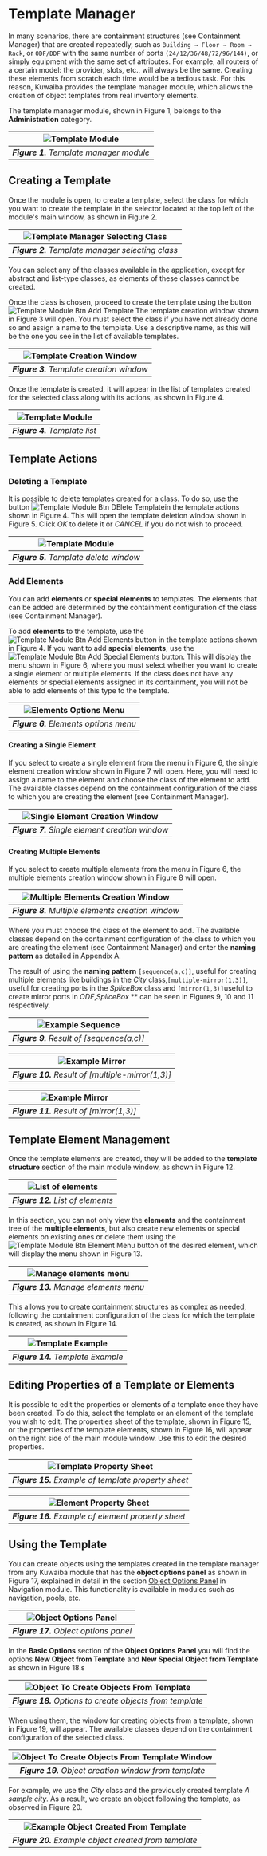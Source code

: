 # Template Manager

In many scenarios, there are containment structures (see Containment Manager) that are created repeatedly, such as `Building → Floor → Room → Rack`, or `ODF/DDF` with the same number of ports `(24/12/36/48/72/96/144)`, or simply equipment with the same set of attributes. For example, all routers of a certain model: the provider, slots, etc., will always be the same. Creating these elements from scratch each time would be a tedious task. For this reason, Kuwaiba provides the template manager module, which allows the creation of object templates from real inventory elements.

The template manager module, shown in Figure 1, belongs to the **Administration** category.

| ![Template Module](images/template_manager_menu.png) |
|:--:|
| ***Figure 1.** Template manager module* |

## Creating a Template
Once the module is open, to create a template, select the class for which you want to create the template in the selector located at the top left of the module's main window, as shown in Figure 2.

| ![Template Manager Selecting Class](images/template_manager_class_selection.png) |
|:--:|
| ***Figure 2.** Template manager selecting class* |

You can select any of the classes available in the application, except for abstract and list-type classes, as elements of these classes cannot be created.

Once the class is chosen, proceed to create the template using the button ![Template Module Btn Add Template](images/btn_add_template.png) The template creation window shown in Figure 3 will open. You must select the class if you have not already done so and assign a name to the template. Use a descriptive name, as this will be the one you see in the list of available templates.


| ![Template Creation Window](images/temaplate_manager_new_template.png) |
|:--:|
| ***Figure 3.** Template creation window* |

Once the template is created, it will appear in the list of templates created for the selected class along with its actions, as shown in Figure 4.

| ![Template Module](images/tempalte_manager_list.png) |
|:--:|
| ***Figure 4.** Template list* |

## Template Actions

### Deleting a Template

It is possible to delete templates created for a class. To do so, use the button ![Template Module Btn DElete Template](images/btn_delete_templatel.png)in the template actions shown in Figure 4. This will open the template deletion window shown in Figure 5. Click *OK* to delete it or *CANCEL* if you do not wish to proceed.

| ![Template Module](images/template_manager_delete_template.png) |
|:--:|
| ***Figure 5.** Template delete window* |

### Add Elements
You can add **elements** or **special elements** to templates. The elements that can be added are determined by the containment configuration of the class (see Containment Manager).

To add **elements** to the template, use the ![Template Module Btn Add Elements](images/btn_add_template.png) button in the template actions shown in Figure 4. If you want to add **special elements**, use the ![Template Module Btn Add Special Elements](images/btn_add_special_elements.png) button. This will display the menu shown in Figure 6, where you must select whether you want to create a single element or multiple elements. If the class does not have any elements or special elements assigned in its containment, you will not be able to add elements of this type to the template.

| ![Elements Options Menu](images/elements_options_menu.png) |
|:--:|
| ***Figure 6.** Elements options menu* |

#### Creating a Single Element
If you select to create a single element from the menu in Figure 6, the single element creation window shown in Figure 7 will open. Here, you will need to assign a name to the element and choose the class of the element to add. The available classes depend on the containment configuration of the class to which you are creating the element (see Containment Manager).

| ![Single Element Creation Window](images/template_manager_create_single_element.png) |
|:--:|
| ***Figure 7.** Single element creation window* |

#### Creating Multiple Elements

If you select to create multiple elements from the menu in Figure 6, the multiple elements creation window shown in Figure 8 will open.

| ![Multiple Elements Creation Window](images/template_manager_create_multiple_elements.png) |
|:--:|
| ***Figure 8.** Multiple elements creation window* |

Where you must choose the class of the element to add. The available classes depend on the containment configuration of the class to which you are creating the element (see Containment Manager) and enter the **naming pattern** as detailed in Appendix A.

The result of using the **naming pattern** `[sequence(a,c)]`, useful for creating multiple elements like buildings in the *City* class,`[multiple-mirror(1,3)]`, useful for creating ports in the *SpliceBox* class and `[mirror(1,3)]`useful to create mirror ports in *ODF*,*SpliceBox* ** can be seen in Figures 9, 10  and 11 respectively.

| ![Example Sequence](images/example_pattern_frequency.png) |
|:--:|
| ***Figure 9.** Result of [sequence(a,c)]* |


| ![Example Mirror](images/example_pattern_multiple_mirror.png) |
|:--:|
| ***Figure 10.** Result of [multiple-mirror(1,3)]* |

| ![Example Mirror](images/example_pattern_mirror.png) |
|:--:|
| ***Figure 11.** Result of [mirror(1,3)]* |


## Template Element Management
Once the template elements are created, they will be added to the **template structure** section of the main module window, as shown in Figure 12.

| ![List of elements](images/template_manager_list_of_elements.png) |
|:--:|
| ***Figure 12.** List of elements* |

In this section, you can not only view the **elements** and the containment tree of the **multiple elements**, but also create new elements or special elements on existing ones or delete them using the![Template Module Btn Element Menu](images/btn_element_menu.png) button of the desired element, which will display the menu shown in Figure 13.

| ![Manage elements menu](images/template_manager_element_menu.png) |
|:--:|
| ***Figure 13.** Manage elements menu* |

This allows you to create containment structures as complex as needed, following the containment configuration of the class for which the template is created, as shown in Figure 14.

| ![Template Example](images/tempalte_manager_example.png) |
|:--:|
| ***Figure 14.** Template Example* |

## Editing Properties of a Template or Elements
It is possible to edit the properties or elements of a template once they have been created. To do this, select the template or an element of the template you wish to edit. The properties sheet of the template, shown in Figure 15, or the properties of the template elements, shown in Figure 16, will appear on the right side of the main module window. Use this to edit the desired properties.

| ![Template Property Sheet](images/template_manager_edit_template_properties.png) |
|:--:|
| ***Figure 15.** Example of template property sheet* |


| ![Element Property Sheet](images/template_manager_element_edit_properties.png) |
|:--:|
| ***Figure 16.** Example of element property sheet* |

## Using the Template

You can create objects using the templates created in the template manager from any Kuwaiba module that has the **object options panel** as shown in Figure 17, explained in detail in the section [Object Options Panel](../navman/README.md#object-options-panel) in Navigation module. This functionality is available in modules such as navigation, pools, etc. 

| ![Object Options Panel](images/object_opcions_panel.png) |
|:--:|
| ***Figure 17.** Object options panel* |

In the **Basic Options** section of the **Object Options Panel** you will find the options **New Object from Template** and **New Special Object from Template** as shown in Figure 18.s

| ![Object To Create Objects From Template](images/select_options_to_create_objects.png) |
|:--:|
| ***Figure 18.** Options to create objects from template* |

When using them, the window for creating objects from a template, shown in Figure 19, will appear. The available classes depend on the containment configuration of the selected class.

| ![Object To Create Objects From Template Window](images/template_manager_create_object.png) |
|:--:|
| ***Figure 19.** Object creation window from template* |

For example, we use the *City* class and the previously created template *A sample city*. As a result, we create an object following the template, as observed in Figure 20.

| ![Example Object Created From Template](images/object_created_from_template.png) |
|:--:|
| ***Figure 20.** Example object created from template* |